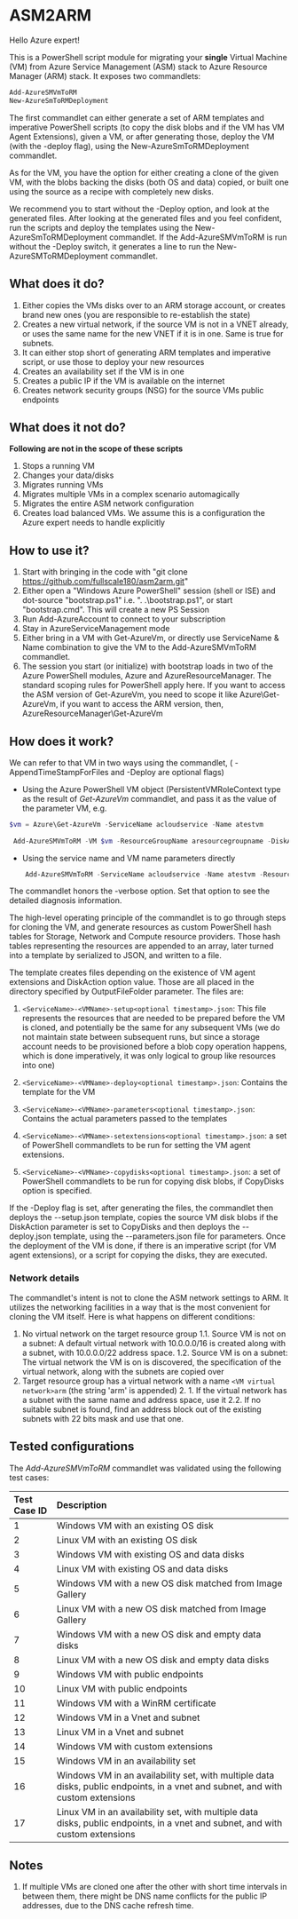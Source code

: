 # ASM2ARM

Hello Azure expert! 

This is a PowerShell script module for migrating your **single** Virtual Machine (VM) from Azure Service Management (ASM) stack to Azure Resource Manager (ARM) stack. It exposes two commandlets: 
``` PowerShell
Add-AzureSMVmToRM
New-AzureSmToRMDeployment
```

The first commandlet can either generate a set of ARM templates and imperative PowerShell scripts (to copy the disk blobs and if the VM has VM Agent Extensions), given a VM, or after generating those, deploy the VM (with the -deploy flag), using the New-AzureSmToRMDeployment commandlet.

As for the VM, you have the option for either creating a clone of the given VM, with the blobs backing the disks (both OS and data) copied, or built one using the source as a recipe with completely new disks.

We recommend you to start without the -Deploy option, and look at the generated files. After looking at the generated files and you feel confident, run the scripts and deploy the templates using the New-AzureSmToRMDeployment commandlet. If the Add-AzureSMVmToRM is run without the -Deploy switch, it generates a line to run the New-AzureSMToRMDeployment commandlet.

## What does it do?
 1. Either copies the VMs disks over to an ARM storage account, or creates brand new ones (you are responsible to re-establish the state)
 2. Creates a new virtual network, if the source VM is not in a VNET already, or uses the same name for the new VNET if it is in one. Same is true for subnets.
 3. It can either stop short of generating ARM templates and imperative script, or use those to deploy your new resources
 4. Creates an availability set if the VM is in one
 5. Creates a public IP if the VM is available on the internet
 6. Creates network security groups (NSG) for the source VMs public endpoints

## What does it not do?
**Following are not in the scope of these scripts**
 1. Stops a running VM 
 2. Changes your data/disks
 3. Migrates running VMs
 4. Migrates multiple VMs in a complex scenario automagically
 5. Migrates the entire ASM network configuration
 6. Creates load balanced VMs. We assume this is a configuration the Azure expert needs to handle explicitly
 
How to use it?
-----------------
 1. Start with bringing in the code with "git clone https://github.com/fullscale180/asm2arm.git"
 2. Either open a "Windows Azure PowerShell" session (shell or ISE) and dot-source "bootstrap.ps1" i.e. ". .\bootstrap.ps1", or start "bootstrap.cmd". This will create a new PS Session
 3. Run Add-AzureAccount to connect to your subscription
 4. Stay in AzureServiceManagement mode
 5. Either bring in a VM with Get-AzureVm, or directly use ServiceName & Name combination to give the VM to the Add-AzureSMVmToRM commandlet.
 6. The session you start (or initialize) with bootstrap loads in two of the Azure PowerShell modules, Azure and AzureResourceManager. The standard scoping rules for PowerShell apply here. If you want to access the ASM version of Get-AzureVm, you need to scope it like Azure\Get-AzureVm, if you want to access the ARM version, then, AzureResourceManager\Get-AzureVm

## How does it work?
We can refer to that VM in two ways using the commandlet, ( -AppendTimeStampForFiles and -Deploy are optional flags)
* Using the Azure PowerShell VM object (PersistentVMRoleContext type as the result of *Get-AzureVm* commandlet, and pass it as the value of the parameter VM, e.g.
``` PowerShell
$vm = Azure\Get-AzureVm -ServiceName acloudservice -Name atestvm
 
 Add-AzureSMVmToRM -VM $vm -ResourceGroupName aresourcegroupname -DiskAction CopyDisks -OutputFileFolder D:\myarmtemplates -AppendTimeStampForFiles -Deploy
```
* Using the service name and VM name parameters directly
``` PowerShell
	Add-AzureSMVmToRM -ServiceName acloudservice -Name atestvm -ResourceGroupName aresourcegroupname -DiskAction CopyDisks -OutputFileFolder D:\myarmtemplates -AppendTimeStampForFiles -Deploy
```

The commandlet honors the -verbose option. Set that option to see the detailed diagnosis information.

The high-level operating principle of the commandlet is to go through steps for cloning the VM, and generate resources as custom PowerShell hash tables for Storage, Network and Compute resource providers.
Those hash tables representing the resources are appended to an array, later turned into a template by serialized to JSON, and written to a file.

The template creates files depending on the existence of VM agent extensions and DiskAction option value. Those are all placed in the directory specified by OutputFileFolder parameter. The files are:
1. `<ServiceName>-<VMName>-setup<optional timestamp>.json`: This file represents the resources that are needed to be prepared before the VM is cloned, and potentially be the same for any subsequent VMs (we do not maintain state between subsequent runs, but since a storage account needs to be provisioned before a blob copy operation happens, which is done imperatively, it was only logical to group like resources into one)

2.  `<ServiceName>-<VMName>-deploy<optional timestamp>.json`: Contains the template for the VM
3.  `<ServiceName>-<VMName>-parameters<optional timestamp>.json`: Contains the actual parameters passed to the templates
4.  `<ServiceName>-<VMName>-setextensions<optional timestamp>.json`: a set of PowerShell commandlets to be run for setting the VM agent extensions.
4.  `<ServiceName>-<VMName>-copydisks<optional timestamp>.json`: a set of PowerShell commandlets to be run for copying disk blobs, if CopyDisks option is specified.

If the -Deploy flag is set, after generating the files, the commandlet then deploys the <ServiceName>-<VMName>-setup.json template, copies the source VM disk blobs if the DiskAction parameter is set to CopyDisks and then deploys the <ServiceName>-<VMName>-deploy.json template, using the <ServiceName>-<VMName>-parameters.json file for parameters. Once the deployment of the VM is done, if there is an imperative script (for VM agent extensions), or a script for copying the disks, they are executed.

### Network details
The commandlet's intent is not to clone the ASM network settings to ARM. It utilizes the networking facilities in a way that is the most convenient for cloning the VM itself. Here is what happens on different conditions:

1.  No virtual network on the target resource group
    1.1.  Source VM is not on a subnet: A default virtual network with 10.0.0.0/16 is created along with a subnet, with 10.0.0.0/22 address space.
    1.2.  Source VM is on a subnet: The virtual network the VM is on is discovered, the specification of the virtual network, along with the subnets are copied over
2.  Target resource group has a virtual network with a name `<VM virtual network>arm` (the string 'arm' is appended)
    2. 1.  If the virtual network has a subnet with the same name and address space, use it
    2.2.  If no suitable subnet is found, find an address block out of the existing subnets with 22 bits mask and use that one.
	
Tested configurations
--------
The _Add-AzureSMVmToRM_ commandlet was validated using the following test cases:

| Test Case ID | Description |
|:---|:---|
| 1	| Windows VM with an existing OS disk |
| 2	| Linux VM with an existing OS disk |
| 3	| Windows VM with existing OS and data disks |
| 4	| Linux VM with existing OS and data disks |
| 5	| Windows VM with a new OS disk matched from Image Gallery |
| 6	| Linux VM with a new OS disk matched from Image Gallery |
| 7	| Windows VM with a new OS disk and empty data disks |
| 8	| Linux VM with a new OS disk and empty data disks |
| 9 | Windows VM with public endpoints |
| 10 | Linux VM with public endpoints |
| 11 | Windows VM with a WinRM certificate |
| 12 | Windows VM in a Vnet and subnet |
| 13 | Linux VM in a Vnet and subnet |
| 14 | Windows VM with custom extensions |
| 15 | Windows VM in an availability set |
| 16 | Windows VM in an availability set, with multiple data disks, public endpoints, in a vnet and subnet, and with custom extensions |
| 17 | Linux VM in an availability set, with multiple data disks, public endpoints, in a vnet and subnet, and with custom extensions |

## Notes
1. If multiple VMs are cloned one after the other with short time intervals in between them, there might be DNS name conflicts for the public IP addresses, due to the DNS cache refresh time.
